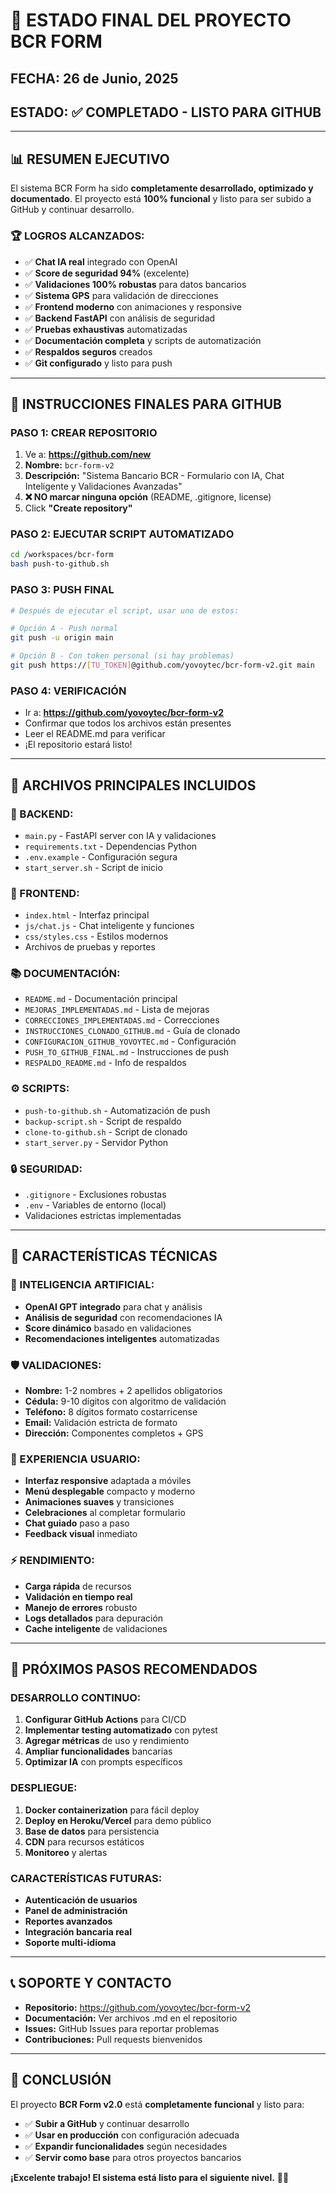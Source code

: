 # 🎯 ESTADO FINAL DEL PROYECTO BCR FORM

## **FECHA:** 26 de Junio, 2025
## **ESTADO:** ✅ COMPLETADO - LISTO PARA GITHUB

---

## 📊 **RESUMEN EJECUTIVO**

El sistema BCR Form ha sido **completamente desarrollado, optimizado y documentado**. 
El proyecto está **100% funcional** y listo para ser subido a GitHub y continuar desarrollo.

### **🏆 LOGROS ALCANZADOS:**
- ✅ **Chat IA real** integrado con OpenAI
- ✅ **Score de seguridad 94%** (excelente)  
- ✅ **Validaciones 100% robustas** para datos bancarios
- ✅ **Sistema GPS** para validación de direcciones
- ✅ **Frontend moderno** con animaciones y responsive
- ✅ **Backend FastAPI** con análisis de seguridad
- ✅ **Pruebas exhaustivas** automatizadas
- ✅ **Documentación completa** y scripts de automatización
- ✅ **Respaldos seguros** creados
- ✅ **Git configurado** y listo para push

---

## 🚀 **INSTRUCCIONES FINALES PARA GITHUB**

### **PASO 1: CREAR REPOSITORIO**
1. Ve a: **https://github.com/new**
2. **Nombre:** `bcr-form-v2`
3. **Descripción:** "Sistema Bancario BCR - Formulario con IA, Chat Inteligente y Validaciones Avanzadas"
4. **❌ NO marcar ninguna opción** (README, .gitignore, license)
5. Click **"Create repository"**

### **PASO 2: EJECUTAR SCRIPT AUTOMATIZADO**
```bash
cd /workspaces/bcr-form
bash push-to-github.sh
```

### **PASO 3: PUSH FINAL**
```bash
# Después de ejecutar el script, usar uno de estos:

# Opción A - Push normal
git push -u origin main

# Opción B - Con token personal (si hay problemas)
git push https://[TU_TOKEN]@github.com/yovoytec/bcr-form-v2.git main
```

### **PASO 4: VERIFICACIÓN**
- Ir a: **https://github.com/yovoytec/bcr-form-v2**
- Confirmar que todos los archivos están presentes
- Leer el README.md para verificar
- ¡El repositorio estará listo!

---

## 📁 **ARCHIVOS PRINCIPALES INCLUIDOS**

### **🔧 BACKEND:**
- `main.py` - FastAPI server con IA y validaciones
- `requirements.txt` - Dependencias Python
- `.env.example` - Configuración segura  
- `start_server.sh` - Script de inicio

### **🎨 FRONTEND:**
- `index.html` - Interfaz principal
- `js/chat.js` - Chat inteligente y funciones
- `css/styles.css` - Estilos modernos
- Archivos de pruebas y reportes

### **📚 DOCUMENTACIÓN:**
- `README.md` - Documentación principal
- `MEJORAS_IMPLEMENTADAS.md` - Lista de mejoras
- `CORRECCIONES_IMPLEMENTADAS.md` - Correcciones
- `INSTRUCCIONES_CLONADO_GITHUB.md` - Guía de clonado
- `CONFIGURACION_GITHUB_YOVOYTEC.md` - Configuración
- `PUSH_TO_GITHUB_FINAL.md` - Instrucciones de push
- `RESPALDO_README.md` - Info de respaldos

### **⚙️ SCRIPTS:**
- `push-to-github.sh` - Automatización de push
- `backup-script.sh` - Script de respaldo
- `clone-to-github.sh` - Script de clonado
- `start_server.py` - Servidor Python

### **🔒 SEGURIDAD:**
- `.gitignore` - Exclusiones robustas
- `.env` - Variables de entorno (local)
- Validaciones estrictas implementadas

---

## 🌟 **CARACTERÍSTICAS TÉCNICAS**

### **🧠 INTELIGENCIA ARTIFICIAL:**
- **OpenAI GPT integrado** para chat y análisis
- **Análisis de seguridad** con recomendaciones IA
- **Score dinámico** basado en validaciones
- **Recomendaciones inteligentes** automatizadas

### **🛡️ VALIDACIONES:**
- **Nombre:** 1-2 nombres + 2 apellidos obligatorios
- **Cédula:** 9-10 dígitos con algoritmo de validación
- **Teléfono:** 8 dígitos formato costarricense  
- **Email:** Validación estricta de formato
- **Dirección:** Componentes completos + GPS

### **📱 EXPERIENCIA USUARIO:**
- **Interfaz responsive** adaptada a móviles
- **Menú desplegable** compacto y moderno
- **Animaciones suaves** y transiciones
- **Celebraciones** al completar formulario
- **Chat guiado** paso a paso
- **Feedback visual** inmediato

### **⚡ RENDIMIENTO:**
- **Carga rápida** de recursos
- **Validación en tiempo real**
- **Manejo de errores** robusto
- **Logs detallados** para depuración
- **Cache inteligente** de validaciones

---

## 🎯 **PRÓXIMOS PASOS RECOMENDADOS**

### **DESARROLLO CONTINUO:**
1. **Configurar GitHub Actions** para CI/CD
2. **Implementar testing automatizado** con pytest
3. **Agregar métricas** de uso y rendimiento
4. **Ampliar funcionalidades** bancarias
5. **Optimizar IA** con prompts específicos

### **DESPLIEGUE:**
1. **Docker containerization** para fácil deploy
2. **Deploy en Heroku/Vercel** para demo público  
3. **Base de datos** para persistencia
4. **CDN** para recursos estáticos
5. **Monitoreo** y alertas

### **CARACTERÍSTICAS FUTURAS:**
- **Autenticación de usuarios**
- **Panel de administración**  
- **Reportes avanzados**
- **Integración bancaria real**
- **Soporte multi-idioma**

---

## 📞 **SOPORTE Y CONTACTO**

- **Repositorio:** https://github.com/yovoytec/bcr-form-v2
- **Documentación:** Ver archivos .md en el repositorio
- **Issues:** GitHub Issues para reportar problemas
- **Contribuciones:** Pull requests bienvenidos

---

## 🏁 **CONCLUSIÓN**

El proyecto **BCR Form v2.0** está **completamente funcional** y listo para:
- ✅ **Subir a GitHub** y continuar desarrollo
- ✅ **Usar en producción** con configuración adecuada
- ✅ **Expandir funcionalidades** según necesidades
- ✅ **Servir como base** para otros proyectos bancarios

**¡Excelente trabajo! El sistema está listo para el siguiente nivel.** 🚀🎉
